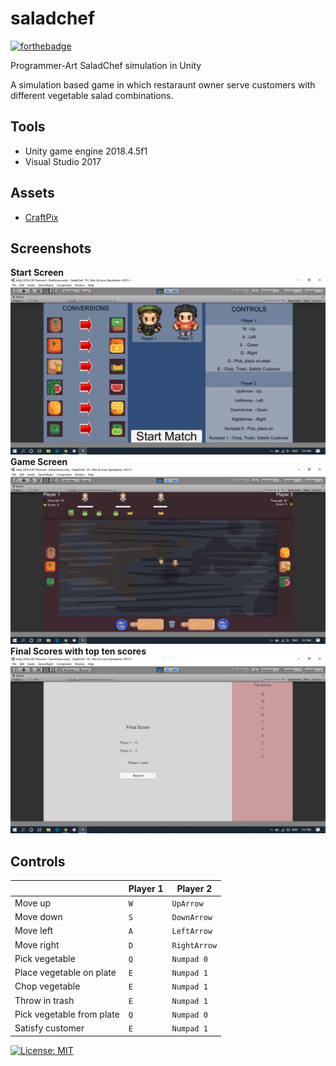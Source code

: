 
# saladchef 
[![forthebadge](https://forthebadge.com/images/badges/built-with-love.svg)](https://forthebadge.com)

Programmer-Art SaladChef simulation in Unity

A simulation based game in which restaraunt owner serve customers with different vegetable salad combinations.

## Tools

- Unity game engine 2018.4.5f1
-  Visual Studio 2017
## Assets

- [CraftPix]([https://craftpix.net/](https://craftpix.net/))
## Screenshots
**Start Screen**
![](Assets/Screenshots/Screenshot%20(230).png)
**Game Screen**
![](Assets/Screenshots/Screenshot%20(231).png)
**Final Scores with top ten scores**
![](Assets/Screenshots/Screenshot%20(232).png)

## Controls

|                |Player 1|Player 2                         |
|----------------|-------------------------------|-----------------------------|
|Move up         |`W`|`UpArrow`|
|Move down          |`S`|`DownArrow`|
|Move left          |`A`|`LeftArrow`|
|Move right          |`D`|`RightArrow`|
|Pick vegetable|`Q`            |`Numpad 0`            |
|Place vegetable on plate          |`E`            |`Numpad 1`|
|Chop vegetable          |`E`|`Numpad 1`|
|Throw in trash         |`E`|`Numpad 1`|
|Pick vegetable from plate          |`Q`|`Numpad 0`|
|Satisfy customer         |`E`|`Numpad 1`|

[![License: MIT](https://img.shields.io/badge/License-MIT-yellow.svg)](https://opensource.org/licenses/MIT)